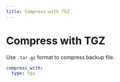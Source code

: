 ```yaml
---
title: Compress with TGZ
---
```


# Compress with TGZ

Use `.tar.gz` format to compress backup file.

```yml
compress_with:
  type: tgz
```
